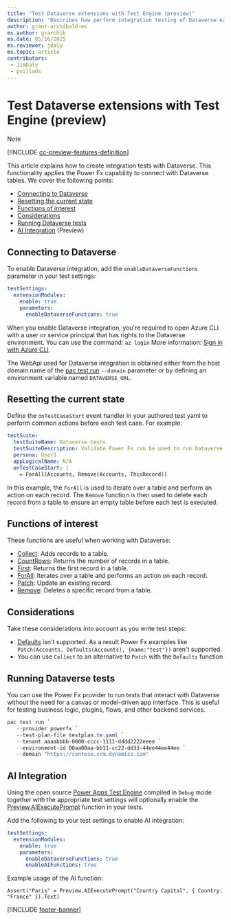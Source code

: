 ```yaml
---
title: "Test Dataverse extensions with Test Engine (preview)"
description: "Describes how perform integration testing of Dataverse extensions with Test Engine."
author: grant-archibald-ms
ms.author: grarchib
ms.date: 05/16/2025
ms.reviewer: jdaly
ms.topic: article
contributors:
 - JimDaly
 - pvillads
---
```


# Test Dataverse extensions with Test Engine (preview)

> [!NOTE]
> [!INCLUDE [cc-preview-features-definition](../includes/cc-preview-features-definition.md)]

This article explains how to create integration tests with Dataverse. This functionality applies the Power Fx capability to connect with Dataverse tables. We cover the following points:

- [Connecting to Dataverse](#connecting-to-dataverse)
- [Resetting the current state](#resetting-the-current-state)
- [Functions of interest](#functions-of-interest)
- [Considerations](#considerations)
- [Running Dataverse tests](#running-dataverse-tests)
- [AI Integration](#ai-integration) (Preview)

## Connecting to Dataverse

To enable Dataverse integration, add the `enableDataverseFunctions` parameter in your test settings:

```yaml
testSettings:
  extensionModules:
    enable: true
    parameters:
      enableDataverseFunctions: true
```

When you enable Dataverse integration, you're required to open Azure CLI with a user or service principal that has rights to the Dataverse environment. You can use the command: `az login` More information: [Sign in with Azure CLI](/cli/azure/authenticate-azure-cli).

The WebApi used for Dataverse integration is obtained either from the host domain name of the [pac test run](../developer/cli/reference/test.md#pac-test-run) `--domain` parameter or by defining an environment variable named `DATAVERSE_URL`.

## Resetting the current state

Define the `onTestCaseStart` event handler in your authored test yaml to perform common actions before each test case. For example:

```yaml
testSuite:
  testSuiteName: Dataverse tests
  testSuiteDescription: Validate Power Fx can be used to run Dataverse integration tests
  persona: User1
  appLogicalName: N/A
  onTestCaseStart: |
    = ForAll(Accounts, Remove(Accounts, ThisRecord))
```

In this example, the `ForAll` is used to iterate over a table and perform an action on each record. The `Remove` function is then used to delete each record from a table to ensure an empty table before each test is executed.

## Functions of interest

These functions are useful when working with Dataverse:

- [Collect](../power-fx/reference/function-clear-collect-clearcollect.md#collect): Adds records to a table.
- [CountRows](../power-fx/reference/function-table-counts.md): Returns the number of records in a table.
- [First](../power-fx/reference/function-first-last.md): Returns the first record in a table.
- [ForAll](../power-fx/reference/function-forall.md): Iterates over a table and performs an action on each record.
- [Patch](../power-fx/reference/function-patch.md): Update an existing record.
- [Remove](../power-fx/reference/function-remove-removeif.md): Deletes a specific record from a table.

## Considerations

Take these considerations into account as you write test steps:

- [Defaults](../power-fx/reference/function-defaults.md) isn't supported. As a result Power Fx examples like `Patch(Accounts, Defaults(Accounts), {name:"test"})` aren't supported.
- You can use `Collect` to an alternative to `Patch` with the `Defaults` function

## Running Dataverse tests

You can use the Power Fx provider to run tests that interact with Dataverse without the need for a canvas or model-driven app interface. This is useful for testing business logic, plugins, flows, and other backend services.

```powershell
pac test run `
   --provider powerfx `
   --test-plan-file testplan.te.yaml `
   --tenant aaaabbbb-0000-cccc-1111-dddd2222eeee `
   --environment-id 00aa00aa-bb11-cc22-dd33-44ee44ee44ee `
   --domain "https://contoso.crm.dynamics.com"
```

## AI Integration

Using the open source [Power Apps Test Engine](https://github.com/microsoft/PowerApps-TestEngine) compiled in `Debug` mode together with the appropriate test settings will optionally enable the [Preview.AIExecutePrompt](powerfx-functions.md#previewaiexecuteprompt) function in your tests.

Add the following to your test settings to enable AI integration:

```yaml
testSettings:
  extensionModules:
    enable: true
    parameters:
      enableDataverseFunctions: true
      enableAIFunctions: true
```

Example usage of the AI function:

```powerappsfl
Assert("Paris" = Preview.AIExecutePrompt("Country Capital", { Country: "France" }).Text)
```

[!INCLUDE [footer-banner](../includes/footer-banner.md)]
